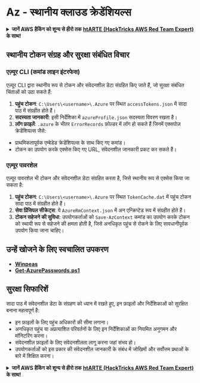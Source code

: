 # Az - स्थानीय क्लाउड क्रेडेंशियल्स

<details>

<summary><strong>जानें AWS हैकिंग को शून्य से हीरो तक</strong> <a href="https://training.hacktricks.xyz/courses/arte"><strong>htARTE (HackTricks AWS Red Team Expert)</strong></a><strong> के साथ!</strong></summary>

HackTricks का समर्थन करने के अन्य तरीके:

* यदि आप अपनी **कंपनी का विज्ञापन HackTricks में देखना चाहते हैं** या **HackTricks को PDF में डाउनलोड करना चाहते हैं** तो [**सब्सक्रिप्शन प्लान्स देखें**](https://github.com/sponsors/carlospolop)!
* [**आधिकारिक PEASS और HackTricks स्वैग**](https://peass.creator-spring.com) प्राप्त करें
* [**The PEASS Family**](https://opensea.io/collection/the-peass-family) की खोज करें, हमारा विशेष [**NFTs**](https://opensea.io/collection/the-peass-family) संग्रह
* **शामिल हों** 💬 [**डिस्कॉर्ड समूह**](https://discord.gg/hRep4RUj7f) या [**टेलीग्राम समूह**](https://t.me/peass) या हमें **ट्विटर** 🐦 [**@hacktricks_live**](https://twitter.com/hacktricks_live)** पर फॉलो** करें।
* **अपने हैकिंग ट्रिक्स को सबमिट करके** [**HackTricks**](https://github.com/carlospolop/hacktricks) और [**HackTricks Cloud**](https://github.com/carlospolop/hacktricks-cloud) github repos को साझा करें।

</details>

## स्थानीय टोकन संग्रह और सुरक्षा संबंधित विचार

### एज़्यूर CLI (कमांड लाइन इंटरफेस)

एज़्यूर CLI द्वारा स्थानीय रूप से टोकन और संवेदनशील डेटा संग्रहित किए जाते हैं, जो सुरक्षा संबंधित चिंताओं को उठा सकते हैं:

1. **पहुंच टोकन**: `C:\Users\<username>\.Azure` पर स्थित `accessTokens.json` में सादा पाठ में संग्रहीत होते हैं।
2. **सदस्यता जानकारी**: इसी निर्देशिका में `azureProfile.json` सदस्यता विवरण रखता है।
3. **लॉग फ़ाइलें**: `.azure` के भीतर `ErrorRecords` फ़ोल्डर में लॉग हो सकते हैं जिनमें एक्सपोज़ क्रेडेंशियल्स जैसे:
- प्राथमिकतापूर्वक एम्बेडेड क्रेडेंशियल्स के साथ किए गए कमांड।
- टोकन का उपयोग करके एक्सेस किए गए URL, संवेदनशील जानकारी प्रकट कर सकते हैं।

### एज़्यूर पावरशेल

एज़्यूर पावरशेल भी टोकन और संवेदनशील डेटा संग्रहित करता है, जिसे स्थानीय रूप से एक्सेस किया जा सकता है:

1. **पहुंच टोकन**: `C:\Users\<username>\.Azure` पर स्थित `TokenCache.dat` में पहुंच टोकन सादा पाठ में संग्रहीत होते हैं।
2. **सेवा प्रिंसिपल सीक्रेट्स**: ये `AzureRmContext.json` में अन एन्क्रिप्टेड रूप में संग्रहीत होते हैं।
3. **टोकन सहेजने की सुविधा**: उपयोगकर्ताओं को `Save-AzContext` कमांड का उपयोग करके टोकन को स्थायी रूप से सहेजने की क्षमता होती है, जिसे अनधिकृत पहुंच से रोकने के लिए सावधानीपूर्वक उपयोग किया जाना चाहिए।

## उन्हें खोजने के लिए स्वचालित उपकरण

* [**Winpeas**](https://github.com/carlospolop/PEASS-ng/tree/master/winPEAS/winPEASexe)
* [**Get-AzurePasswords.ps1**](https://github.com/NetSPI/MicroBurst/blob/master/AzureRM/Get-AzurePasswords.ps1)

## सुरक्षा सिफारिशें

सादा पाठ में संवेदनशील डेटा के संग्रहण को ध्यान में रखते हुए, इन फ़ाइलों और निर्देशिकाओं को सुरक्षित बनाना महत्वपूर्ण है:
- इन फ़ाइलों के लिए पहुंच अधिकारों की सीमा लगाना।
- अनधिकृत पहुंच या अप्रत्याशित परिवर्तनों के लिए इन निर्देशिकाओं का नियमित अनुगमन और मॉनिटरिंग करना।
- संवेदनशील फ़ाइलों के लिए संवेदनशीलता लागू करना जहां संभव हो।
- उपयोगकर्ताओं को इस प्रकार की संवेदनशील जानकारी के संबंध में जोखिमों और सर्वोत्तम प्रथाओं के बारे में शिक्षित करना।

<details>

<summary><strong>जानें AWS हैकिंग को शून्य से हीरो तक</strong> <a href="https://training.hacktricks.xyz/courses/arte"><strong>htARTE (HackTricks AWS Red Team Expert)</strong></a><strong> के साथ!</strong></summary>

HackTricks का समर्थन करने के अन्य तरीके:

* यदि आप अपनी **कंपनी का विज्ञापन HackTricks में देखना चाहते हैं** या **HackTricks को PDF में डाउनलोड करना चाहते हैं** तो [**सब्सक्रिप्शन प्लान्स देखें**](https://github.com/sponsors/carlospolop)!
* [**आधिकारिक PEASS और HackTricks स्वैग**](https://peass.creator-spring.com) प्राप्त करें
* [**The PEASS Family**](https://opensea.io/collection/the-peass-family) की खोज करें, हमारा विशेष [**NFTs**](https://opensea.io/collection/the-peass-family) संग्रह
* **शामिल हों** 💬 [**डिस्कॉर्ड समूह**](https://discord.gg/hRep4RUj7f) या [**टेलीग्राम समूह**](https://t.me/peass) या हमें **ट्विटर** 🐦 [**@hacktricks_live**](https://twitter.com/hacktricks_live)** पर फॉलो** करें।
* **अपने हैकिंग ट्रिक्स को सबमिट करके** [**HackTricks**](https://github.com/carlospolop/hacktricks) और [**HackTricks Cloud**](https://github.com/carlospolop/hacktricks-cloud) github repos को साझा करें।

</details>
